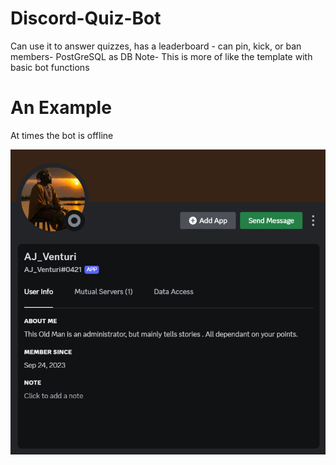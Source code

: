 # Discord-Quiz-Bot
Can use it to answer quizzes, has a leaderboard  - can pin, kick, or ban members- PostGreSQL as DB
Note- This is more of like the template with basic bot functions

# An Example
At times the bot is offline

![Discord UI Image](https://github.com/RadaGathee/Discord-Quiz-Bot/blob/main/discordBotUI.png)
